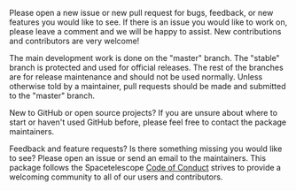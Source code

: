 Please open a new issue or new pull request for bugs, feedback, or new features you would like to see. If there is an issue you would like to work on, please leave a comment and we will be happy to assist. New contributions and contributors are very welcome!

The main development work is done on the "master" branch. The "stable" branch is protected and used for official releases. The rest of the branches are for release maintenance and should not be used normally. Unless otherwise told by a maintainer, pull requests should be made and submitted to the "master" branch.

New to GitHub or open source projects? If you are unsure about where to start or haven't used GitHub before, please feel free to contact the package maintainers.

Feedback and feature requests? Is there something missing you would like to see? Please open an issue or send an email to the maintainers. This package follows the Spacetelescope [Code of Conduct](.github/CODE_OF_CONDUCT.md) strives to provide a welcoming community to all of our users and contributors.
